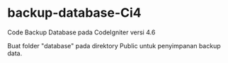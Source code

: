 # backup-database-Ci4
Code Backup Database pada CodeIgniter versi 4.6

Buat folder "database" pada direktory Public untuk penyimpanan backup data.
